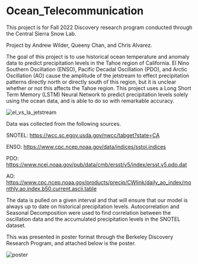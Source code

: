 # Ocean_Telecommunication
This project is for Fall 2022 Discovery research program conducted through the Central Sierra Snow Lab.

Project by Andrew Wilder, Queeny Chan, and Chris Alvarez.

The goal of this project is to use historical ocean temperature and anomaly data to predict precipitation levels in the Tahoe region of California. El Nino Southern Oscillation (ENSO), Pacific Decadal Oscillation (PDO), and Arctic Oscillation (AO) cause the amplitude of the jetstream to effect precipitation patterns directly north or directly south of this region, but it is unclear whether or not this affects the Tahoe region. This project uses a Long Short Term Memory (LSTM) Neural Network to predict precipitation levels solely using the ocean data, and is able to do so with remarkable accuracy.

![el_vs_la_jetstream](https://user-images.githubusercontent.com/90016387/195717825-2abaa5a1-3e51-43a9-ad17-e0bbaa2e4f37.jpeg)

Data was collected from the following sources.

SNOTEL: https://wcc.sc.egov.usda.gov/nwcc/tabget?state=CA

ENSO: https://www.cpc.ncep.noaa.gov/data/indices/sstoi.indices

PDO: https://www.ncei.noaa.gov/pub/data/cmb/ersst/v5/index/ersst.v5.pdo.dat

AO: https://www.cpc.ncep.noaa.gov/products/precip/CWlink/daily_ao_index/monthly.ao.index.b50.current.ascii.table

The data is pulled on a given interval and that will ensure that our model is always up to date on historical precipitation levels.
Autocorrelation and Seasonal Decomposition were used to find correlation between the oscillation data and the accumulated precipitation levels in the SNOTEL dataset.

This was presented in poster format through the Berkeley Discovery Research Program, and attached below is the poster.

![poster](https://user-images.githubusercontent.com/90016387/208290765-559fe23b-7db2-45f5-90aa-ed60287dd891.jpg)
